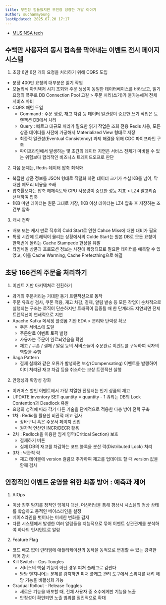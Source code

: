 ```yaml
---
title: 무진장 힘들었지만 무진장 성장한 개발 이야기
author: suchanmyoung
lastUpdated: 2025.07.20 17:17
---
```


<PostHeader 
  :title="$frontmatter.title"
  :author="$frontmatter.author"
  :lastUpdated="$frontmatter.lastUpdated"
/>

- [MUSINSA tech](https://medium.com/musinsa-tech/%EB%AC%B4%EC%A7%84%EC%9E%A5-%ED%9E%98%EB%93%A4%EC%97%88%EC%A7%80%EB%A7%8C-%EB%AC%B4%EC%A7%84%EC%9E%A5-%EC%84%B1%EC%9E%A5%ED%95%9C-%EA%B0%9C%EB%B0%9C-%EC%9D%B4%EC%95%BC%EA%B8%B0-e445888579a9)

## 수백만 사용자의 동시 접속을 막아내는 이벤트 전시 페이지 시스템

1. 초당 6만 6천 개의 요청을 처리하기 위해 CQRS 도입

- 분당 400만 요청의 대부분은 읽기 작업
- 모놀리식 아키텍처 시기 조회와 주문 생성이 동일한 데이터베이스를 바라보고, 읽기 요청의 폭주로 DB Connection Pool 고갈 > 주문 처리(쓰기)가 불가능해져 전체 서비스 마비
- CQRS 패턴 도입
  - Command : 주문 생성, 재고 차감 등 데이터 일관성이 중요한 쓰기 작업은 트랜잭션 DB에서 처리
  - Query : 빠르고 대규모 처리가 필요한 읽기 작업은 조회 전용 Redis 사용, 모든 상품 데이터를 사전에 가공해서 Materialized View 형태로 저장
  - 최종적 일관성(Eventual Consistency) 과제 해결을 위해 CDC 파이프라인 구축
  - 파이프라인에서 발생하는 몇 초간의 데이터 지연은 서비스 전체가 마비될 수 있는 위험보다 합리적인 비즈니스 트레이드오프로 판단

2. 다음 문제는, Redis 데이터 압축 최적화

- 복잡한 상품 정보를 JSON 형태로 직렬화 하면 데이터 크기가 수십 KB를 넘어, 막대한 메모리 비용을 초래
- 압축률보다는 압축 해재속도와 CPU 사용량이 중요한 성능 지표 > LZ4 알고리즘 선택하여 압축
- 1KB 미만 데이터는 원문 그대로 저장, 1KB 이상 데이터는 LZ4 압축 후 저장하는 조건부 압축

3. 캐시 전략

- 배포 또는 캐시 만료 직후의 Cold Start로 인한 Cahce Miss에 대한 대비가 필요
- 특정 시간에 트래픽이 몰리는 상황에서의 Colde Start는 원본 DB로 모든 요청이 한꺼번에 몰리는 Cache Stampede 현상을 유발
- 타임세일 상품과 프로모션 정보는 사전에 확정되므로 필요한 데이터를 예측할 수 있었고, 이를 Cache Warming, Cache Prefecthing으로 해결

## 초당 166건의 주문을 처리하기

1. 이벤트 기반 아키텍처로 전환하기

- 과거의 주문처리는 거대한 동기 트랜잭션으로 동작
- 주문 유효성 검사, 쿠폰 적용, 재고 차감, 결제, 알림 발송 등 모든 작업이 순차적으로 실행되는 구조는 로직이 단순하지만 트래픽이 집중될 때 한 단계라도 지연되면 전체 트랜잭션이 연쇄적으로 지연
- Apache Kafka 메세징 플랫폼 기반 EDA > 분리와 탄력성 확보
  - 주문 서비스에 도달
  - 주문완료 이벤트 토픽 발행
  - 사용자는 주문이 완료되었음을 확인
  - 재고 / 쿠폰 / 결제 / 알림 등의 서비스들이 주문완료 이벤트를 구독하여 각자의 역할을 수행
- Saga Pattern
  - 결제 실패와 같은 오류가 발생하면 보상(Compensating) 이벤트를 발행하여 이미 처리된 재고 차감 등을 취소하는 보상 트랜잭션 실행

2. 안정성과 확장성 강화

- 이커머스 할인 이벤트에서 가장 치열한 전쟁터는 인기 상품의 재고
- UPDATE inventory SET quantity = quantity - 1 쿼리는 DB의 Lock Contention과 Deadlock 유발
- 요청의 성격에 따라 각기 다른 기술을 단계적으로 적용한 다층 방어 전략 구축
- 1차 : Redis를 활용한 비관적 재고 검사
  - 장바구니 혹은 주문서 페이지 진입
  - 원자적 연산인 INCR/DECR 활용
- 2차 : Redlock을 이용한 임계 영역(Critical Section) 보호
  - 결제하기 버튼
  - 실제 DB의 재고를 차감하는 코드 블록을 분산 락(Distributed Lock) 처리
- 3차 : 낙관적 락
  - 재고 테이블에 version 컬럼으 추가하여 재고를 업데이트 할 때 version 값을 함께 검사

## 안정적인 이벤트 운영을 위한 최종 방어 : 예측과 제어

1. AIOps

- 이상 징후 탐지를 정적인 임계치 대신, 머신러닝을 통해 평상시 시스템의 정상 상태를 학습하고 동적인 베이스라인을 설정
- 베이스라인을 벗어나는 미세한 변화를 감지
- 다른 시스템에서 발생한 여러 알람들을 지능적으로 묶어 이벤트 상관관계를 분석하여 하나의 인시던트로 알람

2. Feature Flag

- 코드 배포 없이 런타임에 애플리케이션의 동작을 동적으로 변경할 수 있는 강력한 제어 장치
- Kill Switch - Ops Toogles
  - 서비스의 핵심 기능이 아닌 경우 피처 플래그로 감싼다
  - 담당 엔지니어는 문제를 감지하면 피처 플래그 관리 도구에서 스위치를 내려 해당 기능을 비활성화 가능
- Gradual Rollout - Release Toggles
  - 새로운 기능을 배포할 때, 전체 사용자 중 소수에게만 기능을 노출
  - 안정성이 확인되면 노출 범위를 점진적으로 확대
